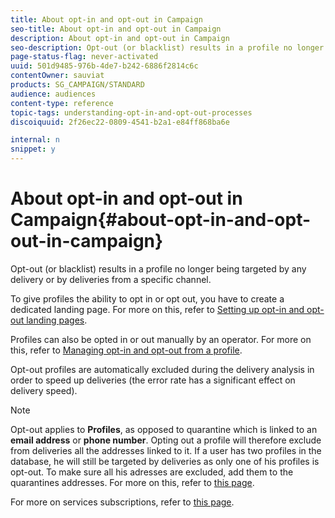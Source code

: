 ```yaml
---
title: About opt-in and opt-out in Campaign
seo-title: About opt-in and opt-out in Campaign
description: About opt-in and opt-out in Campaign
seo-description: Opt-out (or blacklist) results in a profile no longer being targeted by any delivery or by deliveries from a specific channel.
page-status-flag: never-activated
uuid: 501d9485-976b-4de7-b242-6886f2814c6c
contentOwner: sauviat
products: SG_CAMPAIGN/STANDARD
audience: audiences
content-type: reference
topic-tags: understanding-opt-in-and-opt-out-processes
discoiquuid: 2f26ec22-0809-4541-b2a1-e84ff868ba6e

internal: n
snippet: y
---
```


# About opt-in and opt-out in Campaign{#about-opt-in-and-opt-out-in-campaign}

Opt-out (or blacklist) results in a profile no longer being targeted by any delivery or by deliveries from a specific channel.

To give profiles the ability to opt in or opt out, you have to create a dedicated landing page. For more on this, refer to [Setting up opt-in and opt-out landing pages](../../audiences/using/managing-opt-in-and-opt-out-in-campaign.md#setting-up-opt-in-and-opt-out-landing-pages).

Profiles can also be opted in or out manually by an operator. For more on this, refer to [Managing opt-in and opt-out from a profile](../../audiences/using/managing-opt-in-and-opt-out-in-campaign.md#managing-opt-in-and-opt-out-from-a-profile).

Opt-out profiles are automatically excluded during the delivery analysis in order to speed up deliveries (the error rate has a significant effect on delivery speed).

>[!NOTE]
>
>Opt-out applies to **Profiles**, as opposed to quarantine which is linked to an **email address** or **phone number**. Opting out a profile will therefore exclude from deliveries all the addresses linked to it. If a user has two profiles in the database, he will still be targeted by deliveries as only one of his profiles is opt-out. To make sure all his adresses are excluded, add them to the quarantines addresses. For more on this, refer to [this page](../../sending/using/understanding-quarantine-management.md#identifying-quarantined-addresses-for-the-entire-platform).

For more on services subscriptions, refer to [this page](../../audiences/using/about-subscriptions.md).
